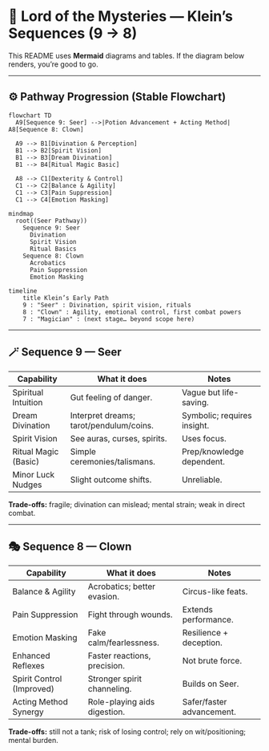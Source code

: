 # 🌌 Lord of the Mysteries — Klein’s Sequences (9 → 8)

This README uses **Mermaid** diagrams and tables. If the diagram below renders, you’re good to go.

---

## ⚙️ Pathway Progression (Stable Flowchart)

```mermaid
flowchart TD
  A9[Sequence 9: Seer] -->|Potion Advancement + Acting Method| A8[Sequence 8: Clown]

  A9 --> B1[Divination & Perception]
  B1 --> B2[Spirit Vision]
  B1 --> B3[Dream Divination]
  B1 --> B4[Ritual Magic Basic]

  A8 --> C1[Dexterity & Control]
  C1 --> C2[Balance & Agility]
  C1 --> C3[Pain Suppression]
  C1 --> C4[Emotion Masking]
```

```mermaid
mindmap
  root((Seer Pathway))
    Sequence 9: Seer
      Divination
      Spirit Vision
      Ritual Basics
    Sequence 8: Clown
      Acrobatics
      Pain Suppression
      Emotion Masking
```

```mermaid
timeline
    title Klein’s Early Path
    9 : "Seer" : Divination, spirit vision, rituals
    8 : "Clown" : Agility, emotional control, first combat powers
    7 : "Magician" : (next stage… beyond scope here)
```

---

## 🪄 Sequence 9 — **Seer**
| Capability | What it does | Notes |
|---|---|---|
| Spiritual Intuition | Gut feeling of danger. | Vague but life-saving. |
| Dream Divination | Interpret dreams; tarot/pendulum/coins. | Symbolic; requires insight. |
| Spirit Vision | See auras, curses, spirits. | Uses focus. |
| Ritual Magic (Basic) | Simple ceremonies/talismans. | Prep/knowledge dependent. |
| Minor Luck Nudges | Slight outcome shifts. | Unreliable. |

**Trade-offs:** fragile; divination can mislead; mental strain; weak in direct combat.

---

## 🎭 Sequence 8 — **Clown**
| Capability | What it does | Notes |
|---|---|---|
| Balance & Agility | Acrobatics; better evasion. | Circus-like feats. |
| Pain Suppression | Fight through wounds. | Extends performance. |
| Emotion Masking | Fake calm/fearlessness. | Resilience + deception. |
| Enhanced Reflexes | Faster reactions, precision. | Not brute force. |
| Spirit Control (Improved) | Stronger spirit channeling. | Builds on Seer. |
| Acting Method Synergy | Role-playing aids digestion. | Safer/faster advancement. |

**Trade-offs:** still not a tank; risk of losing control; rely on wit/positioning; mental burden.

